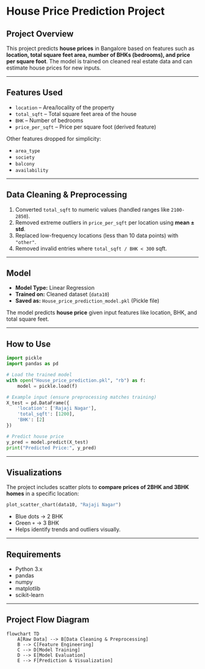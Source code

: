 # House Price Prediction Project

## Project Overview

This project predicts **house prices** in Bangalore based on features such as **location, total square feet area, number of BHKs (bedrooms), and price per square foot**. The model is trained on cleaned real estate data and can estimate house prices for new inputs.

---

## Features Used

* `location` – Area/locality of the property
* `total_sqft` – Total square feet area of the house
* `BHK` – Number of bedrooms
* `price_per_sqft` – Price per square foot (derived feature)

Other features dropped for simplicity:

* `area_type`
* `society`
* `balcony`
* `availability`

---

## Data Cleaning & Preprocessing

1. Converted `total_sqft` to numeric values (handled ranges like `2100-2850`).
2. Removed extreme outliers in `price_per_sqft` per location using **mean ± std**.
3. Replaced low-frequency locations (less than 10 data points) with `"other"`.
4. Removed invalid entries where `total_sqft / BHK < 300` sqft.

---

## Model

* **Model Type:** Linear Regression 
* **Trained on:** Cleaned dataset (`data10`)
* **Saved as:** `House_price_prediction_model.pkl` (Pickle file)

The model predicts **house price** given input features like location, BHK, and total square feet.

---

## How to Use

```python
import pickle
import pandas as pd

# Load the trained model
with open("House_price_prediction.pkl", "rb") as f:
    model = pickle.load(f)

# Example input (ensure preprocessing matches training)
X_test = pd.DataFrame({
    'location': ['Rajaji Nagar'],
    'total_sqft': [1200],
    'BHK': [2]
})

# Predict house price
y_pred = model.predict(X_test)
print("Predicted Price:", y_pred)
```

---

## Visualizations

The project includes scatter plots to **compare prices of 2BHK and 3BHK homes** in a specific location:

```python
plot_scatter_chart(data10, "Rajaji Nagar")
```

* Blue dots → 2 BHK
* Green `+` → 3 BHK
* Helps identify trends and outliers visually.

---

## Requirements

* Python 3.x
* pandas
* numpy
* matplotlib
* scikit-learn

---

## Project Flow Diagram

```mermaid
flowchart TD
    A[Raw Data] --> B[Data Cleaning & Preprocessing]
    B --> C[Feature Engineering]
    C --> D[Model Training]
    D --> E[Model Evaluation]
    E --> F[Prediction & Visualization]
```
